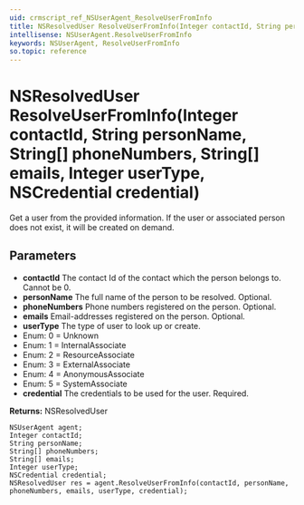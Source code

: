 ```yaml
---
uid: crmscript_ref_NSUserAgent_ResolveUserFromInfo
title: NSResolvedUser ResolveUserFromInfo(Integer contactId, String personName, String[] phoneNumbers, String[] emails, Integer userType, NSCredential credential)
intellisense: NSUserAgent.ResolveUserFromInfo
keywords: NSUserAgent, ResolveUserFromInfo
so.topic: reference
---
```


# NSResolvedUser ResolveUserFromInfo(Integer contactId, String personName, String[] phoneNumbers, String[] emails, Integer userType, NSCredential credential)

Get a user from the provided information. If the user or associated person does not exist, it will be created on demand.

## Parameters

* **contactId** The contact Id of the contact which the person belongs to. Cannot be 0.
* **personName** The full name of the person to be resolved. Optional.
* **phoneNumbers** Phone numbers registered on the person. Optional.
* **emails** Email-addresses registered on the person. Optional.
* **userType** The type of user to look up or create.
* Enum: 0 = Unknown 
* Enum: 1 = InternalAssociate 
* Enum: 2 = ResourceAssociate 
* Enum: 3 = ExternalAssociate 
* Enum: 4 = AnonymousAssociate 
* Enum: 5 = SystemAssociate 
* **credential** The credentials to be used for the user. Required.

**Returns:** NSResolvedUser

```crmscript
NSUserAgent agent;
Integer contactId;
String personName;
String[] phoneNumbers;
String[] emails;
Integer userType;
NSCredential credential;
NSResolvedUser res = agent.ResolveUserFromInfo(contactId, personName, phoneNumbers, emails, userType, credential);
```


